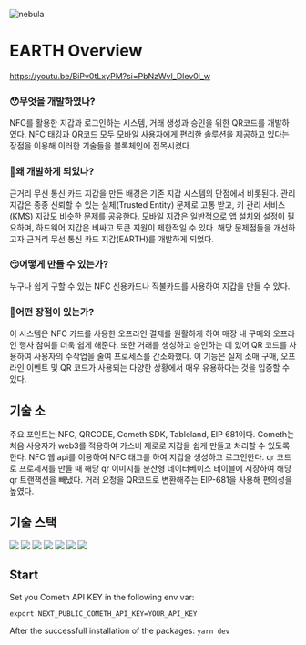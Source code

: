 ![nebula](https://github.com/ETHGlobal-Online-ChainWave/Nebula/assets/59263564/0d16fbd6-351b-4f98-8144-02c1dc33b6a1)

# EARTH Overview
https://youtu.be/BiPv0tLxyPM?si=PbNzWvl_Dlev0l_w

### 😯무엇을 개발하였나?
NFC를 활용한 지갑과 로그인하는 시스템, 거래 생성과 승인을 위한 QR코드를 개발하였다. NFC 태깅과 QR코드 모두 모바일 사용자에게 편리한 솔루션을 제공하고 있다는 장점을 이용해 이러한 기술들을 블록체인에 접목시켰다.

### 🧐왜 개발하게 되었나?
근거리 무선 통신 카드 지갑을 만든 배경은 기존 지갑 시스템의 단점에서 비롯된다. 관리 지갑은 종종 신뢰할 수 있는 실체(Trusted Entity) 문제로 고통 받고, 키 관리 서비스(KMS) 지갑도 비슷한 문제를 공유한다. 모바일 지갑은 일반적으로 앱 설치와 설정이 필요하며, 하드웨어 지갑은 비싸고 토큰 지원이 제한적일 수 있다. 해당 문제점들을 개선하고자 근거리 무선 통신 카드 지갑(EARTH)를 개발하게 되었다.

### 😏어떻게 만들 수 있는가?
누구나 쉽게 구할 수 있는 NFC 신용카드나 직불카드를 사용하여 지갑을 만들 수 있다. 

### 🙂어떤 장점이 있는가?
이 시스템은 NFC 카드를 사용한 오프라인 결제를 원활하게 하여 매장 내 구매와 오프라인 행사 참여를 더욱 쉽게 해준다. 또한 거래를 생성하고 승인하는 데 있어 QR 코드를 사용하여 사용자의 수작업을 줄여 프로세스를 간소화했다. 이 기능은 실제 소매 구매, 오프라인 이벤트 및 QR 코드가 사용되는 다양한 상황에서 매우 유용하다는 것을 입증할 수 있다.

## 기술 소
주요 포인트는 NFC, QRCODE, Cometh SDK, Tableland, EIP 681이다.
Cometh는 처음 사용자가 web3를 적용하여 가스비 제로로 지갑을 쉽게 만들고 처리할 수 있도록 한다.
NFC 웹 api를 이용하여 NFC 태그를 하여 지갑을 생성하고 로그인한다.
qr 코드로 프로세서를 만들 때 해당 qr 이미지를 분산형 데이터베이스 테이블에 저장하여 해당 qr 트랜잭션을 빼냈다.
거래 요청을 QR코드로 변환해주는 EIP-681을 사용해 편의성을 높였다.

## 기술 스택
<img src="https://img.shields.io/badge/Next.js-000000?style=for-the-badge&logo=Next.js&logoColor=white">
<img src="https://img.shields.io/badge/Typescript-3178C6?style=for-the-badge&logo=TypeScript&logoColor=white">
<img src="https://img.shields.io/badge/TailwindCss-06B6D4?style=for-the-badge&logo=TailwindCss&logoColor=white">
<img src="https://img.shields.io/badge/ethers.js-1B1BAD?style=for-the-badge&logo=ethers.js&logoColor=white">
<img src="https://img.shields.io/badge/NFC API-002E5F?style=for-the-badge&logo=NFC&logoColor=white">
<img src="https://img.shields.io/badge/Cometh-11116D?style=for-the-badge&logo=TypeSrcript&logoColor=white">
<img src="https://img.shields.io/badge/Tableland-000000?style=for-the-badge&logo=TypeSrcript&logoColor=white">



## Start

Set you Cometh API KEY in the following env var:

```
export NEXT_PUBLIC_COMETH_API_KEY=YOUR_API_KEY
```

After the successfull installation of the packages: `yarn dev`
